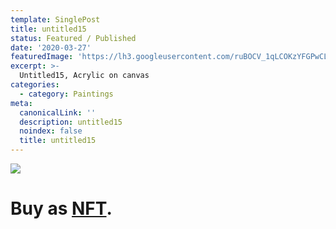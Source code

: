 ```yaml
---
template: SinglePost
title: untitled15
status: Featured / Published
date: '2020-03-27'
featuredImage: 'https://lh3.googleusercontent.com/ruBOCV_1qLCOKzYFGPwCLdz363Fz51ot2C53Lu2eXJYkHyyHmpq0_mjMpE05tJjlmAMdvc1gQdld0JJQVCcKTA98DR_ajM_TEVFyrIw=w600'
excerpt: >-
  Untitled15, Acrylic on canvas
categories:
  - category: Paintings
meta:
  canonicalLink: ''
  description: untitled15
  noindex: false
  title: untitled15
---
```

![](https://lh3.googleusercontent.com/ruBOCV_1qLCOKzYFGPwCLdz363Fz51ot2C53Lu2eXJYkHyyHmpq0_mjMpE05tJjlmAMdvc1gQdld0JJQVCcKTA98DR_ajM_TEVFyrIw=w600)

# Buy as **[NFT](https://opensea.io/assets/0x495f947276749ce646f68ac8c248420045cb7b5e/62039412101769961261145110206393106663163125283349866564998716386016401293313/)**.
